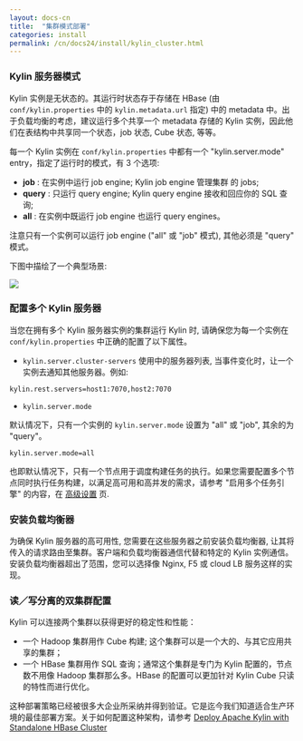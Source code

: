 ```yaml
---
layout: docs-cn
title:  "集群模式部署"
categories: install
permalink: /cn/docs24/install/kylin_cluster.html
---
```



### Kylin 服务器模式

Kylin 实例是无状态的。其运行时状态存于存储在 HBase (由 `conf/kylin.properties` 中的 `kylin.metadata.url` 指定) 中的 metadata 中。出于负载均衡的考虑，建议运行多个共享一个 metadata 存储的 Kylin 实例，因此他们在表结构中共享同一个状态，job 状态, Cube 状态, 等等。

每一个 Kylin 实例在 `conf/kylin.properties` 中都有一个 "kylin.server.mode" entry，指定了运行时的模式，有 3 个选项: 

 *  **job** : 在实例中运行 job engine; Kylin job engine 管理集群 的 jobs;
 *  **query** : 只运行 query engine; Kylin query engine 接收和回应你的 SQL 查询;
 *  **all** : 在实例中既运行 job engine 也运行 query engines。 

注意只有一个实例可以运行 job engine ("all" 或 "job" 模式), 其他必须是 "query" 模式。 

下图中描绘了一个典型场景:

![]( /images/install/kylin_server_modes.png)

### 配置多个 Kylin 服务器

当您在拥有多个 Kylin 服务器实例的集群运行 Kylin 时, 请确保您为每一个实例在 `conf/kylin.properties` 中正确的配置了以下属性。

 *  `kylin.server.cluster-servers`
	使用中的服务器列表, 当事件变化时，让一个实例去通知其他服务器。例如: 

```
kylin.rest.servers=host1:7070,host2:7070
```

 *  `kylin.server.mode`


默认情况下，只有一个实例的 `kylin.server.mode` 设置为 "all" 或 "job", 其余的为 "query"。

```
kylin.server.mode=all
```

也即默认情况下，只有一个节点用于调度构建任务的执行。如果您需要配置多个节点同时执行任务构建，以满足高可用和高并发的需求，请参考 "启用多个任务引擎" 的内容，在 [高级设置](advance_settings.html) 页.

### 安装负载均衡器

为确保 Kylin 服务器的高可用性, 您需要在这些服务器之前安装负载均衡器, 让其将传入的请求路由至集群。客户端和负载均衡器通信代替和特定的 Kylin 实例通信。安装负载均衡器超出了范围，您可以选择像 Nginx, F5 或 cloud LB 服务这样的实现。
	
### 读／写分离的双集群配置

Kylin 可以连接两个集群以获得更好的稳定性和性能：

 * 一个 Hadoop 集群用作 Cube 构建; 这个集群可以是一个大的、与其它应用共享的集群；
 * 一个 HBase 集群用作 SQL 查询；通常这个集群是专门为 Kylin 配置的，节点数不用像 Hadoop 集群那么多。HBase 的配置可以更加针对 Kylin Cube 只读的特性而进行优化。  

这种部署策略已经被很多大企业所采纳并得到验证。它是迄今我们知道适合生产环境的最佳部署方案。关于如何配置这种架构，请参考 [Deploy Apache Kylin with Standalone HBase Cluster](/blog/2016/06/10/standalone-hbase-cluster/)